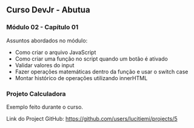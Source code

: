 ## Curso DevJr - Abutua
### Módulo 02 - Capítulo 01

Assuntos abordados no módulo:
- Como criar o arquivo JavaScript
- Como criar uma função no script quando um botão é ativado
- Validar valores do input
- Fazer operações matemáticas dentro da função e usar o switch case
- Montar histórico de operações utilizando innerHTML


### Projeto Calculadora

Exemplo feito durante o curso.

Link do Project GitHub: https://github.com/users/lucitiemi/projects/5
